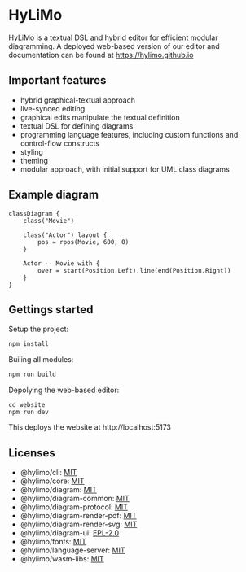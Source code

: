 # HyLiMo

HyLiMo is a textual DSL and hybrid editor for efficient modular diagramming.
A deployed web-based version of our editor and documentation can be found at https://hylimo.github.io

## Important features

- hybrid graphical-textual approach
- live-synced editing
- graphical edits manipulate the textual definition
- textual DSL for defining diagrams
- programming language features, including custom functions and control-flow constructs
- styling
- theming
- modular approach, with initial support for UML class diagrams

## Example diagram

```
classDiagram {
    class("Movie")

    class("Actor") layout {
        pos = rpos(Movie, 600, 0)
    }

    Actor -- Movie with {
        over = start(Position.Left).line(end(Position.Right))
    }
}
```

## Gettings started

Setup the project:

```sh
npm install
```

Builing all modules:

```sh
npm run build
```

Depolying the web-based editor:

```
cd website
npm run dev
```

This deploys the website at http://localhost:5173

## Licenses

- @hylimo/cli: [MIT](packages/cli/LICENSE)
- @hylimo/core: [MIT](packages/core/LICENSE)
- @hylimo/diagram: [MIT](packages/diagram/LICENSE)
- @hylimo/diagram-common: [MIT](packages/diagram-common/LICENSE)
- @hylimo/diagram-protocol: [MIT](packages/diagram-protocol/LICENSE)
- @hylimo/diagram-render-pdf: [MIT](packages/diagram-render-pdf/LICENSE)
- @hylimo/diagram-render-svg: [MIT](packages/diagram-render-svg/LICENSE)
- @hylimo/diagram-ui: [EPL-2.0](packages/diagram-ui/LICENSE)
- @hylimo/fonts: [MIT](packages/fonts/LICENSE)
- @hylimo/language-server: [MIT](packages/language-server/LICENSE)
- @hylimo/wasm-libs: [MIT](packages/wasm-libs/LICENSE)
